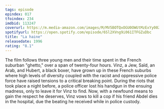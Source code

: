 ```yaml
---
tags: episode
epindex: 017
tfoindex: 234
imdbid: 113247
coverurl: https://m.media-amazon.com/images/M/MV5BOTQxOGU0OWUtMzExYy00ZjIxLWJmMzAtNTI1Y2YxYTMxN2RkXkEyXkFqcGdeQXVyMjUzOTY1NTc@._V1_SX202_CR0,0,202,300_.jpg
spotifyurl: https://open.spotify.com/episode/6Sl2XVng9i061ITFGZuDbc
title: "La haine"
releasedate: 1996
rating: "8.1"
---
```


The film follows three young men and their time spent in the French suburban "ghetto," over a span of twenty-four hours. Vinz, a Jew, Saïd, an Arab, and Hubert, a black boxer, have grown up in these French suburbs where high levels of diversity coupled with the racist and oppressive police force have raised tensions to a critical breaking point. During the riots that took place a night before, a police officer lost his handgun in the ensuing madness, only to leave it for Vinz to find. Now, with a newfound means to gain the respect he deserves, Vinz vows to kill a cop if his friend Abdel dies in the hospital, due the beating he received while in police custody.